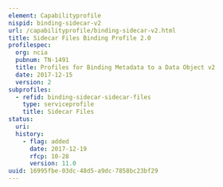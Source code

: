 ```yaml
---
element: Capabilityprofile
nispid: binding-sidecar-v2
url: /capabilityprofile/binding-sidecar-v2.html
title: Sidecar Files Binding Profile 2.0
profilespec:
  org: ncia
  pubnum: TN-1491
  title: Profiles for Binding Metadata to a Data Object v2
  date: 2017-12-15
  version: 2
subprofiles:
  - refid: binding-sidecar-sidecar-files
    type: serviceprofile
    title: Sidecar Files
status:
  uri: 
  history: 
    - flag: added
      date: 2017-12-19
      rfcp: 10-28
      version: 11.0
uuid: 16995fbe-03dc-48d5-a9dc-7858bc23bf29
---
```

